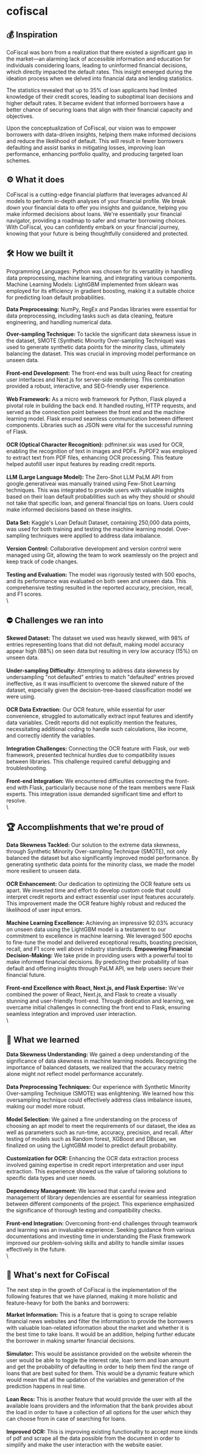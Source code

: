 # cofiscal

## 💰 **Inspiration**
CoFiscal was born from a realization that there existed a significant gap in the market—an alarming lack of accessible information and education for individuals considering loans, leading to uninformed financial decisions, which directly impacted the default rates. This insight emerged during the ideation process when we delved into financial data and lending statistics.

The statistics revealed that up to 35% of loan applicants had limited knowledge of their credit scores, leading to suboptimal loan decisions and higher default rates. It became evident that informed borrowers have a better chance of securing loans that align with their financial capacity and objectives.

Upon the conceptualization of CoFiscal, our vision was to empower borrowers with data-driven insights, helping them make informed decisions and reduce the likelihood of default. This will result in fewer borrowers defaulting and assist banks in mitigating losses, improving loan performance, enhancing portfolio quality, and producing targeted loan schemes.

## ⚙️ **What it does**
CoFiscal is a cutting-edge financial platform that leverages advanced AI models to perform in-depth analyses of your financial profile. We break down your financial data to offer you insights and guidance, helping you make informed decisions about loans. We're essentially your financial navigator, providing a roadmap to safer and smarter borrowing choices. With CoFiscal, you can confidently embark on your financial journey, knowing that your future is being thoughtfully considered and protected.

## 🛠️ **How we built it**
Programming Languages: Python was chosen for its versatility in handling data preprocessing, machine learning, and integrating various components.
Machine Learning Models: LightGBM implemented from sklearn was employed for its efficiency in gradient boosting, making it a suitable choice for predicting loan default probabilities.

**Data Preprocessing:** NumPy, RegEx and Pandas libraries were essential for data preprocessing, including tasks such as data cleaning, feature engineering, and handling numerical data.

**Over-sampling Technique:** To tackle the significant data skewness issue in the dataset, SMOTE (Synthetic Minority Over-sampling Technique) was used to generate synthetic data points for the minority class, ultimately balancing the dataset. This was crucial in improving model performance on unseen data.\
\
**Front-end Development:** The front-end was built using React for creating user interfaces and Next.js for server-side rendering. This combination provided a robust, interactive, and SEO-friendly user experience.\
\
**Web Framework:** As a micro web framework for Python, Flask played a pivotal role in building the back end. It handled routing, HTTP requests, and served as the connection point between the front end and the machine learning model. Flask ensured seamless communication between different components. Libraries such as JSON were vital for the successful running of Flask.\
\
**OCR (Optical Character Recognition):** pdfminer.six was used for OCR, enabling the recognition of text in images and PDFs. PyPDF2 was employed to extract text from PDF files, enhancing OCR processing. This feature helped autofill user input features by reading credit reports.\
\
**LLM (Large Language Model):** The Zero-Shot LLM PaLM API from google.generativeai was manually trained using Few-Shot Learning techniques. This was integrated to provide users with valuable insights based on their loan default probabilities such as why they should or should not take that specific loan, and general financial tips on loans. Users could make informed decisions based on these insights.\
\
**Data Set:** Kaggle's Loan Default Dataset, containing 250,000 data points, was used for both training and testing the machine learning model. Over-sampling techniques were applied to address data imbalance.\
\
**Version Control:** Collaborative development and version control were managed using Git, allowing the team to work seamlessly on the project and keep track of code changes.\
\
**Testing and Evaluation:** The model was rigorously tested with 500 epochs, and its performance was evaluated on both seen and unseen data. This comprehensive testing resulted in the reported accuracy, precision, recall, and F1 scores.\
\
## ⛔ **Challenges we ran into**
**Skewed Dataset:** The dataset we used was heavily skewed, with 98% of entries representing loans that did not default, making model accuracy appear high (88%) on seen data but resulting in very low accuracy (15%) on unseen data.\
\
**Under-sampling Difficulty:** Attempting to address data skewness by undersampling "not defaulted" entries to match "defaulted" entries proved ineffective, as it was insufficient to overcome the skewed nature of the dataset, especially given the decision-tree-based classification model we were using.\
\
**OCR Data Extraction:** Our OCR feature, while essential for user convenience, struggled to automatically extract input features and identify data variables. Credit reports did not explicitly mention the features, necessitating additional coding to handle such calculations, like income, and correctly identify the variables.\
\
**Integration Challenges:** Connecting the OCR feature with Flask, our web framework, presented technical hurdles due to compatibility issues between libraries. This challenge required careful debugging and troubleshooting.\
\
**Front-end Integration:** We encountered difficulties connecting the front-end with Flask, particularly because none of the team members were Flask experts. This integration issue demanded significant time and effort to resolve.\
\
## 🏆 **Accomplishments that we're proud of**
**Data Skewness Tackled:** Our solution to the extreme data skewness, through Synthetic Minority Over-sampling Technique (SMOTE), not only balanced the dataset but also significantly improved model performance. By generating synthetic data points for the minority class, we made the model more resilient to unseen data.\
\
**OCR Enhancement:** Our dedication to optimizing the OCR feature sets us apart. We invested time and effort to develop custom code that could interpret credit reports and extract essential user input features accurately. This improvement made the OCR feature highly robust and reduced the likelihood of user input errors.\
\
**Machine Learning Excellence:** Achieving an impressive 92.03% accuracy on unseen data using the LightGBM model is a testament to our commitment to excellence in machine learning. We leveraged 500 epochs to fine-tune the model and delivered exceptional results, boasting precision, recall, and F1 score well above industry standards.
**Empowering Financial Decision-Making:** We take pride in providing users with a powerful tool to make informed financial decisions. By predicting their probability of loan default and offering insights through PaLM API, we help users secure their financial future.\
\
**Front-end Excellence with React, Next.js, and Flask Expertise:** We've combined the power of React, Next.js, and Flask to create a visually stunning and user-friendly front-end. Through dedication and learning, we overcame initial challenges in connecting the front end to Flask, ensuring seamless integration and improved user interaction.\
\
## 📝 What we learned
**Data Skewness Understanding:** We gained a deep understanding of the significance of data skewness in machine learning models. Recognizing the importance of balanced datasets, we realized that the accuracy metric alone might not reflect model performance accurately.\
\
**Data Preprocessing Techniques:** Our experience with Synthetic Minority Over-sampling Technique (SMOTE) was enlightening. We learned how this oversampling technique could effectively address class imbalance issues, making our model more robust.\
\
**Model Selection:** We gained a fine understanding on the process of choosing an apt model to meet the requirements of our dataset, the idea as well as parameters such as run-time, accuracy, precision, and recall. After testing of models such as Random forest, XGBoost and DBscan, we finalized on using the LightGBM model to predict default probability.\
\
**Customization for OCR:** Enhancing the OCR data extraction process involved gaining expertise in credit report interpretation and user input extraction. This experience showed us the value of tailoring solutions to specific data types and user needs.\
\
**Dependency Management:** We learned that careful review and management of library dependencies are essential for seamless integration between different components of the project. This experience emphasized the significance of thorough testing and compatibility checks.\
\
**Front-end Integration:** Overcoming front-end challenges through teamwork and learning was an invaluable experience. Seeking guidance from various documentations and investing time in understanding the Flask framework improved our problem-solving skills and ability to handle similar issues effectively in the future.\
\
## 🛫 What's next for CoFiscal
The next step in the growth of CoFiscal is the implementation of the following features that we have planned, making it more holistic and feature-heavy for both the banks and borrowers:

**Market Information:** This is a feature that is going to scrape reliable financial news websites and filter the information to provide the borrowers with valuable loan-related information about the market and whether it is the best time to take loans. It would be an addition, helping further educate the borrower in making smarter financial decisions.\
\
**Simulator:** This would be assistance provided on the website wherein the user would be able to toggle the interest rate, loan term and loan amount and get the probability of defaulting in order to help them find the range of loans that are best suited for them. This would be a dynamic feature which would mean that all the updation of the variables and generation of the prediction happens in real time.\
\
**Loan Recs:** This is another feature that would provide the user with all the available loans providers and the information that the bank provides about the load in order to have a collection of all options for the user which they can choose from in case of searching for loans.\
\
**Improved OCR:** This is improving existing functionality to accept more kinds of pdf and scrape all the data possible from the document in order to simplify and make the user interaction with the website easier.
